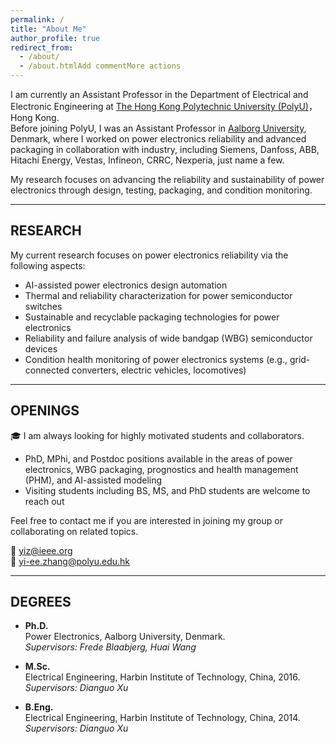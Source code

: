 ```yaml
---
permalink: /
title: "About Me"
author_profile: true
redirect_from: 
  - /about/
  - /about.htmlAdd commentMore actions
---
```


I am currently an Assistant Professor in the Department of Electrical and Electronic Engineering at [The Hong Kong Polytechnic University (PolyU)](https://www.polyu.edu.hk/eee/people/academic-staff-and-teaching-staff/dr-zhang-yi/?sc_lang=en)，Hong Kong.  
Before joining PolyU, I was an Assistant Professor in [Aalborg University](https://www.energy.aau.dk/), Denmark, where I worked on power electronics reliability and advanced packaging in collaboration with industry, including Siemens, Danfoss, ABB, Hitachi Energy, Vestas, Infineon, CRRC, Nexperia, just name a few.

My research focuses on advancing the reliability and sustainability of power electronics through design, testing, packaging, and condition monitoring. 

---

## RESEARCH

My current research focuses on power electronics reliability via the following aspects:

- AI-assisted power electronics design automation
- Thermal and reliability characterization for power semiconductor switches
- Sustainable and recyclable packaging technologies for power electronics
- Reliability and failure analysis of wide bandgap (WBG) semiconductor devices  
- Condition health monitoring of power electronics systems (e.g., grid-connected converters, electric vehicles, locomotives)

---

## OPENINGS

🎓 I am always looking for highly motivated students and collaborators.

- PhD, MPhi, and Postdoc positions available in the areas of power electronics, WBG packaging, prognostics and health management (PHM), and AI-assisted modeling
- Visiting students including BS, MS, and PhD students are welcome to reach out

Feel free to contact me if you are interested in joining my group or collaborating on related topics.

📧 [yiz@ieee.org](mailto:yiz@ieee.org)  
📧 [yi-ee.zhang@polyu.edu.hk](mailto:yi-ee.zhang@polyu.edu.hk)

---

## DEGREES

- **Ph.D.**  
  Power Electronics, Aalborg University, Denmark.  
  *Supervisors: Frede Blaabjerg, Huai Wang*

- **M.Sc.**  
  Electrical Engineering, Harbin Institute of Technology, China, 2016.
  *Supervisors: Dianguo Xu*

- **B.Eng.**  
  Electrical Engineering, Harbin Institute of Technology, China, 2014.
  *Supervisors: Dianguo Xu*


